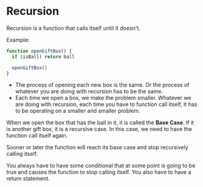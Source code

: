 # Recursion

Recursion is a function that calls itself until it doesn't.

Example:

```js
function openGiftBox() {
  if (isBall) return ball

  openGiftBox()
}
```

- The process of opening each new box is the same. Or the process of whatever you are doing with recursion has to be the same.
- Each time we open a box, we make the problem smaller. Whatever we are doing with recursion, each time you have to function call itself, it has to be operating on a smaller and smaller problem.

When we open the box that has the ball in it, it is called the **Base Case**.
If it is another gift box, it is a recursive case. In this case, we need to have the function call itself again.

Sooner or later the function will reach its base case and stop recursively calling itself.

You always have to have some conditional that at some point is going to be true and causes the function to stop calling itself.
You also have to have a return statement.

